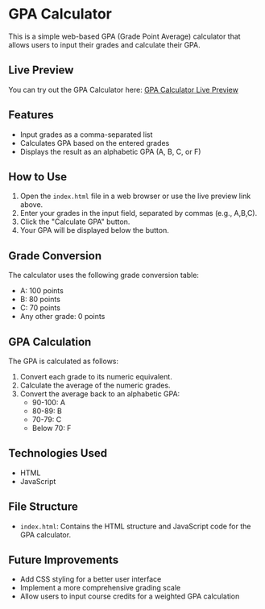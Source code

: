 # GPA Calculator

This is a simple web-based GPA (Grade Point Average) calculator that allows users to input their grades and calculate their GPA.

## Live Preview

You can try out the GPA Calculator here: [GPA Calculator Live Preview](https://mihirtailor.github.io/Module_1_WebDevelopmentBasics1/module_assessment/gpa_calculator/)

## Features

- Input grades as a comma-separated list
- Calculates GPA based on the entered grades
- Displays the result as an alphabetic GPA (A, B, C, or F)

## How to Use

1. Open the `index.html` file in a web browser or use the live preview link above.
2. Enter your grades in the input field, separated by commas (e.g., A,B,C).
3. Click the "Calculate GPA" button.
4. Your GPA will be displayed below the button.

## Grade Conversion

The calculator uses the following grade conversion table:

- A: 100 points
- B: 80 points
- C: 70 points
- Any other grade: 0 points

## GPA Calculation

The GPA is calculated as follows:

1. Convert each grade to its numeric equivalent.
2. Calculate the average of the numeric grades.
3. Convert the average back to an alphabetic GPA:
   - 90-100: A
   - 80-89: B
   - 70-79: C
   - Below 70: F

## Technologies Used

- HTML
- JavaScript

## File Structure

- `index.html`: Contains the HTML structure and JavaScript code for the GPA calculator.

## Future Improvements

- Add CSS styling for a better user interface
- Implement a more comprehensive grading scale
- Allow users to input course credits for a weighted GPA calculation
